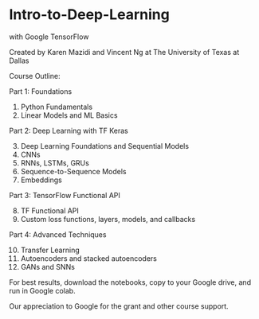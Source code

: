 # Intro-to-Deep-Learning
with Google TensorFlow

Created by Karen Mazidi and Vincent Ng
at The University of Texas at Dallas

Course Outline:

Part 1: Foundations

1. Python Fundamentals
2. Linear Models and ML Basics

Part 2: Deep Learning with TF Keras

3. Deep Learning Foundations and Sequential Models
4. CNNs
5. RNNs, LSTMs, GRUs
6. Sequence-to-Sequence Models
7. Embeddings

Part 3: TensorFlow Functional API

8. TF Functional API
9. Custom loss functions, layers, models, and callbacks

Part 4: Advanced Techniques

10. Transfer Learning
11. Autoencoders and stacked autoencoders
12. GANs and SNNs

For best results, download the notebooks, copy to your Google drive, and run in Google colab.


Our appreciation to Google for the grant and other course support. 

